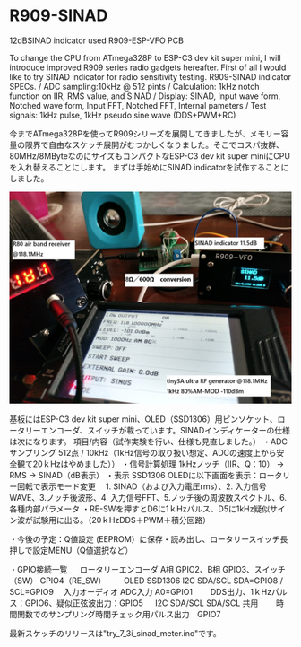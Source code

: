 # R909-SINAD
12dBSINAD indicator used R909-ESP-VFO PCB

To change the CPU from ATmega328P to ESP-C3 dev kit super mini, I will introduce improved R909 series radio gadgets hereafter. First of all I would like to try SINAD indicator for radio sensitivity testing.
R909-SINAD indicator SPECs.
/ ADC sampling:10kHz @ 512 pints
/ Calculation: 1kHz notch function on IIR, RMS value, and SINAD
/ Display: SINAD, Input wave form, Notched wave form, Input FFT, Notched FFT, Internal pameters
/ Test signals: 1kHz pulse, 1kHz pseudo sine wave (DDS+PWM+RC)

今までATmega328Pを使ってR909シリーズを展開してきましたが、メモリー容量の限界で自由なスケッチ展開がむつかしくなりました。そこでコスパ抜群、80MHz/8MByteなのにサイズもコンパクトなESP-C3 dev kit super miniにCPUを入れ替えることにします。
まずは手始めにSINAD indicatorを試作することにしました。

![R80 SINAD](https://github.com/Nobcha/R909-SINAD/blob/main/R80_118100_SINAD.jpg)

基板にはESP-C3 dev kit super mini、OLED（SSD1306）用ピンソケット、ロータリーエンコーダ、スイッチが載っています。SINADインディケーターの仕様は次になります。
項目/内容（試作実験を行い、仕様も見直しました。）
・ADCサンプリング	512点 / 10kHz（1kHz信号の取り扱い想定、ADCの速度上から安全観て20ｋHzはやめました））
・信号計算処理	1kHzノッチ（IIR、Q：10） → RMS → SINAD（dB表示）
・表示	SSD1306 OLEDに以下画面を表示：ロータリー回転で表示モード変更
　1. SINAD（および入力電圧rms）、2. 入力信号WAVE、3.ノッチ後波形、4. 入力信号FFT、5.ノッチ後の周波数スペクトル、6.各種内部パラメータ
・RE-SWを押すとD6に1ｋHzパルス、D5に1kHz疑似サイン波が試験用に出る。（20ｋHzDDS＋PWM＋積分回路）

・今後の予定：Q値設定	(EEPROM）に保存・読み出し、ロータリースイッチ長押しで設定MENU（Q値選択など）

・GPIO接続一覧
　 ロータリーエンコーダ	A相	GPIO2、B相	GPIO3、スイッチ（SW）	GPIO4（RE_SW）
　　OLED SSD1306	I2C SDA/SCL	SDA=GPIO8 / SCL=GPIO9
  　入力オーディオ	ADC入力	A0=GPIO1
　　DDS出力、1ｋHzパルス：GPIO6、疑似正弦波出力：GPIO5
　	I2C SDA/SCL	SDA/SCL 共用
　　時間関数でのサンプリング時間チェック用パルス出力　GPIO7

最新スケッチのリリースは"try_7_3i_sinad_meter.ino"です。
